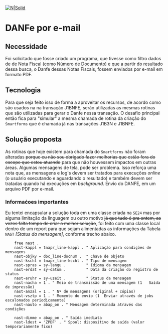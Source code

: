 [![N|Solid](https://wiki.scn.sap.com/wiki/download/attachments/1710/ABAP%20Development.png?version=1&modificationDate=1446673897000&api=v2)](https://www.sap.com/brazil/developer.html)

# DANFe por e-mail #

## Necessidade ##
Foi solicitado que fosse criado um programa, que tivesse como filtro dados de de Nota Fiscal (como Número de Documento) e que a partir do resultado dessa busca, o Danfe dessas Notas Fiscais, fossem enviados por e-mail em formato PDF.

## Tecnologia ##
Para que seja feito isso de forma a aproveitar os recursos, de acordo como são usados na na transação J1BNFE, serão utilizadas as mesmas rotinas que são utilizadas para gerar o Danfe nessa transação. O desafio principal então fica para "simular" a mesma chamada de rotina da criação do `Smartforms` que é chamada já nas transações J1B3N e J1BNFE.

## Solução proposta ##
As rotinas que hoje existem para chamada do `Smartforms` não foram alteradas ~~porque eu não sou obrigado fazer melhorias que estão fora do escope que estou atuando~~ para que não houvessem impactos em outras áreas. Algumas mensagens de tela, pode ser problema. Isso reforça uma nota que, as mensagens e log's devem ser tratados para execuções _online_ (o usuário executando e aguardando o resultado) e também devem ser tratadas quando há execuções em _background_. Envio do DANFE, em um arquivo PDF por e-mail.

### Informaćoes importantes ##
Eu tentei encapsular a solução toda em uma classe criada na `SE24` mas por alguma limitação da linguagem ou outro motivo ~~já que tudo é pra ontem, as vezes falta tempo de criar a melhor solução~~, foi feito com uma classe local dentro de um report para que sejam alimentadas as informações da Tabela `NAST` *[Status da mensagem]*, conforme trecho abaixo.

```abap
    free nast .
    nast-kappl = tnapr_line-kappl . " Aplicação para condições de mensagens
    nast-objky = doc_line-docnum .  " Chave de objeto
    nast-kschl = tnapr_line-kschl . " Tipo de mensagem
    nast-spras = sy-langu .         " Idioma da mensagem
    nast-erdat = sy-datum .         " Data da criação do registro de status
    nast-eruhr = sy-uzeit .         " Status da mensagem
    nast-nacha = 1 . " Meio de transmissão de uma mensagem (1	Saída de impressão)
    nast-anzal = 1 . " Nº de mensagens (original + cópias)
    nast-vsztp = 1 . " Momento do envio (1  Enviar através de jobs escalonados periodicamente)
    nast-nauto = abap_on . " Mensagem determinada através das condições

    nast-dimme = abap_on . " Saída imediata
    nast-ldest = 'ZPDF' . " Spool: dispositivo de saída (valor temporariamente fixo)
```
